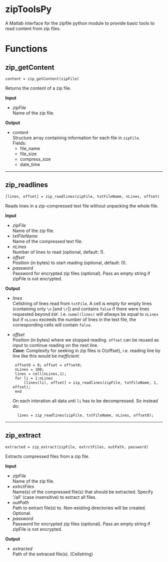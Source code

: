 # zipToolsPy
A Matlab interface for the zipfile python module to provide basic tools to read content from zip files.  




# Functions

## zip_getContent

    content = zip_getContent(zipFile)  
Returns the content of a zip file.

**Input**  
-  *zipFile*  
    Name of the zip file.

**Output**  
-  *content*  
    Structure array containing information for each file in `zipFile`.  
    Fields:
     - file_name
     - file_size
     - compress_size
     - date_time    

____________________


## zip_readlines

    [lines, offset] = zip_readlines(zipFile, txtFileName, nLines, offset)  
Reads lines in a zip-compressed text file without unpacking the whole file.

**Input**  
-  *zipFile*  
      Name of the zip file.  
-  *txtFileName*  
      Name of the compressed text file.  
-  *nLines*  
      Number of lines to read (optional, default: 1).  
-  *offset*  
      Position (in bytes) to start reading (optional, default: 0).  
-  *password*  
      Password for encrypted zip files (optional). Pass an empty string if zipFile is not encrypted.  

**Output**  
-  *lines*  
    Cellstring of lines read from `txtFile`. A cell is empty
    for empty lines (containing only `\n` [and `\r`]) and
    contains `false` if there were lines requested beyond
    `EOF`. I.e. `numel(lines)` will allways be equal to `nLines`
    but if `nLines` exceeds the number of lines in the text
    file, the corresponding cells will contain `false`.  
-  *offset*  
    Position (in bytes) where we stopped reading.
    `offset` can be reused as input to continue reading on
    the next line.  
    ***Cave***: Complexity for seeking in zip files is O(offset), i.e. reading line by line like this would be *inefficient*:  
    
        offset0 = 0; offset = offset0;
        nLines = 100;
        lines = cell(nLines,1);
        for li = 1:nLines
            [lines(li), offset] = zip_readlines(zipFile, txtFileName, 1, offset);
        end

     On each interation all data unti `li` has to be decompressed. So instead do:
     
         lines = zip_readlines(zipFile, txtFileName, nLines, offset0);  

____________________


## zip_extract

    extracted = zip_extract(zipFile, extrctFiles, outPath, password)  
Extracts compressed files from a zip file.

**Input**  
-  *zipFile*  
      Name of the zip file.
-  *extrctFiles*  
      Name(s) of the compressed file(s) that should be extracted. Specify '/all' (case insensitive) to extract all files.
-  *outPath*  
      Path to extract file(s) to. Non-existing directories will be created. Optional. 
-  *password*  
      Password for encrypted zip files (optional). Pass an empty string if zipFile is not encrypted.  

**Output**  
-  *extracted*  
      Path of the extraced file(s). (Cellstring)
